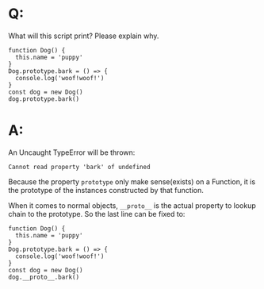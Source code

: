 # Q: 
What will this script print? Please explain why.

```
function Dog() {
  this.name = 'puppy'
}
Dog.prototype.bark = () => {
  console.log('woof!woof!')
}
const dog = new Dog()
dog.prototype.bark()
```

# A: 
An Uncaught TypeError will be thrown: 
```
Cannot read property 'bark' of undefined
```
Because the property `prototype` only make sense(exists) on a Function, it is the prototype of 
the instances constructed by that function.

When it comes to normal objects, `__proto__` is the actual property to lookup chain to the prototype.
So the last line can be fixed to:
```
function Dog() {
  this.name = 'puppy'
}
Dog.prototype.bark = () => {
  console.log('woof!woof!')
}
const dog = new Dog()
dog.__proto__.bark()
```
